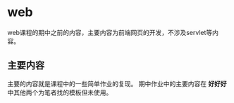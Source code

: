 # web
web课程的期中之前的内容，主要内容为前端网页的开发，不涉及servlet等内容。

## 主要内容
主要的内容就是课程中的一些简单作业的复现。
期中作业中的主要内容在 **好好好** 中其他两个为笔者找的模板但未使用。
